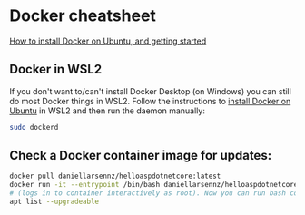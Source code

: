 # Docker cheatsheet

[How to install Docker on Ubuntu, and getting started][install-docker]

## Docker in WSL2

If you don't want to/can't install Docker Desktop (on Windows) you can still do most Docker things in WSL2. Follow the instructions to [install Docker on Ubuntu][install-docker] in WSL2 and then run the daemon manually:

```bash
sudo dockerd
```

## Check a Docker container image for updates:

```bash
docker pull daniellarsennz/helloaspdotnetcore:latest
docker run -it --entrypoint /bin/bash daniellarsennz/helloaspdotnetcore
# (logs in to container interactively as root). Now you can run bash commands
apt list --upgradeable
```

<!-- Links -->
[install-docker]:https://www.digitalocean.com/community/tutorials/how-to-install-and-use-docker-on-ubuntu-20-04
